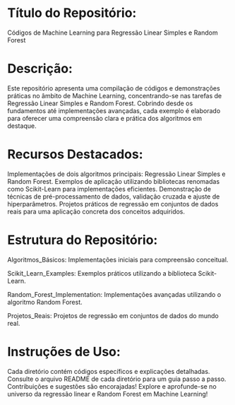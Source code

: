 # Título do Repositório:
Códigos de Machine Learning para Regressão Linear Simples e Random Forest

# Descrição:
Este repositório apresenta uma compilação de códigos e demonstrações práticas no âmbito de Machine Learning, concentrando-se nas tarefas de Regressão Linear Simples e Random Forest. Cobrindo desde os fundamentos até implementações avançadas, cada exemplo é elaborado para oferecer uma compreensão clara e prática dos algoritmos em destaque.

# Recursos Destacados:
Implementações de dois algoritmos principais: Regressão Linear Simples e Random Forest. Exemplos de aplicação utilizando bibliotecas renomadas como Scikit-Learn para implementações eficientes. Demonstração de técnicas de pré-processamento de dados, validação cruzada e ajuste de hiperparâmetros. Projetos práticos de regressão em conjuntos de dados reais para uma aplicação concreta dos conceitos adquiridos.

# Estrutura do Repositório:

Algoritmos_Básicos: Implementações iniciais para compreensão conceitual.

Scikit_Learn_Examples: Exemplos práticos utilizando a biblioteca Scikit-Learn.

Random_Forest_Implementation: Implementações avançadas utilizando o algoritmo Random Forest.

Projetos_Reais: Projetos de regressão em conjuntos de dados do mundo real.

# Instruções de Uso:

Cada diretório contém códigos específicos e explicações detalhadas.
Consulte o arquivo README de cada diretório para um guia passo a passo.
Contribuições e sugestões são encorajadas!
Explore e aprofunde-se no universo da regressão linear e Random Forest em Machine Learning!
